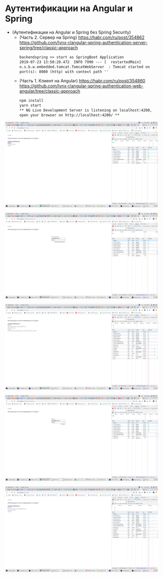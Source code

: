 # Аутентификации на Angular и Spring

- (Аутентификации на Angular и Spring без Spring Security)
    - (Часть 2. Сервер на Spring)
        https://habr.com/ru/post/354862
        https://github.com/lynx-r/angular-spring-authentication-server-spring/tree/classic-approach
        ```
        backendspring >> start as SpringBoot Application
        2019-07-23 13:58:20.472  INFO 7990 --- [  restartedMain] o.s.b.w.embedded.tomcat.TomcatWebServer  : Tomcat started on port(s): 8080 (http) with context path ''
        ```
    - (Часть 1. Клиент на Angular)
        https://habr.com/ru/post/354860
        https://github.com/lynx-r/angular-spring-authentication-web-angular/tree/classic-approach
        ```
        npm install
        yarn start
        ** NG Live Development Server is listening on localhost:4200, open your browser on http://localhost:4200/ **
        ```

![1](1.png)

![2](2.png)

![3](3.png)

![4](4.png)

![5](5.png)

